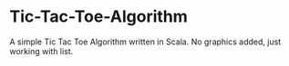 Tic-Tac-Toe-Algorithm
=====================

A simple Tic Tac Toe Algorithm written in Scala. No graphics added, just working with list. 
